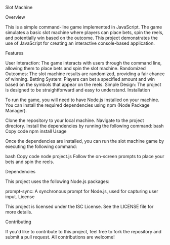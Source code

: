 Slot Machine

Overview

This is a simple command-line game implemented in JavaScript. The game simulates a basic slot machine where players can place bets, spin the reels, and potentially win based on the outcome. This project demonstrates the use of JavaScript for creating an interactive console-based application.

Features

User Interaction: The game interacts with users through the command line, allowing them to place bets and spin the slot machine.
Randomized Outcomes: The slot machine results are randomized, providing a fair chance of winning.
Betting System: Players can bet a specified amount and win based on the symbols that appear on the reels.
Simple Design: The project is designed to be straightforward and easy to understand.
Installation

To run the game, you will need to have Node.js installed on your machine. You can install the required dependencies using npm (Node Package Manager).

Clone the repository to your local machine.
Navigate to the project directory.
Install the dependencies by running the following command:
bash
Copy code
npm install
Usage

Once the dependencies are installed, you can run the slot machine game by executing the following command:

bash
Copy code
node project.js
Follow the on-screen prompts to place your bets and spin the reels.

Dependencies

This project uses the following Node.js packages:

prompt-sync: A synchronous prompt for Node.js, used for capturing user input.
License

This project is licensed under the ISC License. See the LICENSE file for more details.

Contributing

If you'd like to contribute to this project, feel free to fork the repository and submit a pull request. All contributions are welcome!

